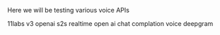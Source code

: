 Here we will be testing various voice APIs 


11labs v3 
openai s2s realtime
open ai chat complation voice 
deepgram 

